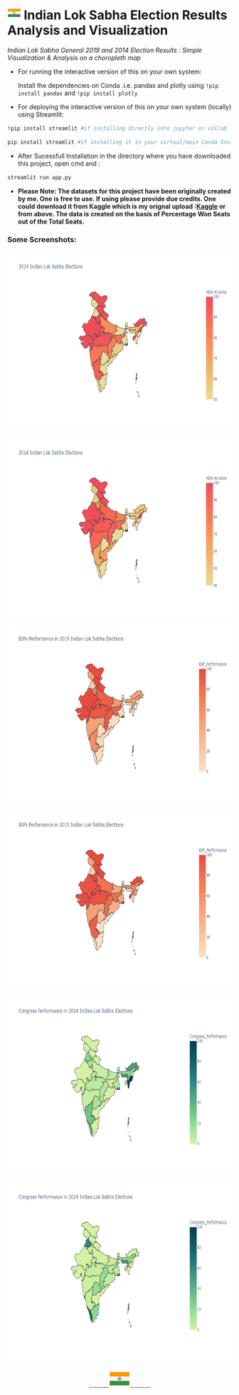 # <img src ="/images/india.png" height="30px"> Indian Lok Sabha Election Results Analysis and Visualization
<i> Indian Lok Sabha General 2019 and 2014 Election Results : Simple Visualization &amp; Analysis on a choropleth map</i>

- For running the interactive version of this on your own system:

  Install the dependencies on Conda .i.e. pandas and plotly using ```!pip install pandas``` and ```!pip install plotly```

- For deploying the interactive version of this on your own system (locally) using Streamlit:
```bash
!pip install streamlit #if installing directly into jupyter or collab
```

```bash
pip install streamlit #if installing it in your virtual/main Conda Enviroment
```
- After Sucessfull Installation in the directory where you have downloaded this project, open cmd and :
```bash
streamlit run app.py
```

- **Please Note: The datasets for this project have been originally created by me. One is free to use. If using please provide due credits. One could download it from Kaggle which is my orignal upload :[Kaggle](https://www.kaggle.com/vivekshivakumarhotti/indian-lok-sabha-elections) or from above. The data is created on the basis of Percentage Won Seats out of the Total Seats.**


### Some Screenshots:
<p align="center">
  <img src ="/images/11.png" height="400px">
</p>

<p align="center">
  <img src ="/images/12.png" height="400px">
</p>

<p align="center">
  <img src ="/images/13.png" height="400px">
</p>

<p align="center">
  <img src ="/images/14.png" height="400px">
</p>

<p align="center">
  <img src ="/images/15.png" height="400px">
</p>

<p align="center">
  <img src ="/images/16.png" height="400px">
</p>

<p align="center">
  -------<img src ="/images/india.png">-------
</p>



